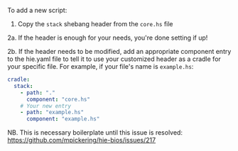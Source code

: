 To add a new script:

1. Copy the `stack` shebang header from the `core.hs` file

2a. If the header is enough for your needs, you're done setting if up!

2b. If the header needs to be modified, add an appropriate component entry to the hie.yaml file to tell it to use your customized header as a cradle for your specific file. For example, if your file's name is `example.hs`:

~~~ yaml
cradle:
  stack:
    - path: "."
      component: "core.hs"
    # Your new entry
    - path: "example.hs"
      component: "example.hs"
~~~

NB. This is necessary boilerplate until this issue is resolved: https://github.com/mpickering/hie-bios/issues/217
